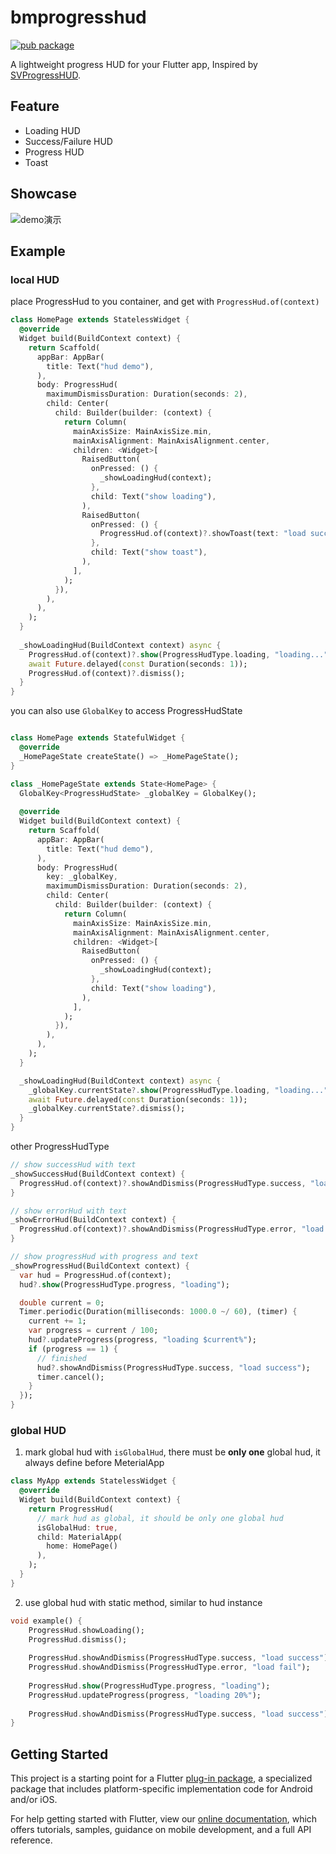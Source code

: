 # bmprogresshud

[![pub package](https://img.shields.io/pub/v/bmprogresshud.svg)](https://pub.dartlang.org/packages/bmprogresshud)

A lightweight progress HUD for your Flutter app, Inspired by [SVProgressHUD](https://github.com/SVProgressHUD/SVProgressHUD).

## Feature

* Loading HUD
* Success/Failure HUD
* Progress HUD
* Toast

## Showcase

![demo演示](https://github.com/zhengbomo/bmprogresshud/blob/master/images/demo.gif?raw=true)

## Example

### local HUD

place ProgressHud to you container, and get with `ProgressHud.of(context)`

```dart
class HomePage extends StatelessWidget {
  @override
  Widget build(BuildContext context) {
    return Scaffold(
      appBar: AppBar(
        title: Text("hud demo"),
      ),
      body: ProgressHud(
        maximumDismissDuration: Duration(seconds: 2),
        child: Center(
          child: Builder(builder: (context) {
            return Column(
              mainAxisSize: MainAxisSize.min,
              mainAxisAlignment: MainAxisAlignment.center,
              children: <Widget>[
                RaisedButton(
                  onPressed: () {
                    _showLoadingHud(context);
                  },
                  child: Text("show loading"),
                ),
                RaisedButton(
                  onPressed: () {
                    ProgressHud.of(context)?.showToast(text: "load success");
                  },
                  child: Text("show toast"),
                ),
              ],
            );
          }),
        ),
      ),
    );
  }
  
  _showLoadingHud(BuildContext context) async {
    ProgressHud.of(context)?.show(ProgressHudType.loading, "loading...");
    await Future.delayed(const Duration(seconds: 1));
    ProgressHud.of(context)?.dismiss();
  }
}
```

you can also use `GlobalKey` to access ProgressHudState

```dart

class HomePage extends StatefulWidget {
  @override
  _HomePageState createState() => _HomePageState();
}

class _HomePageState extends State<HomePage> {
  GlobalKey<ProgressHudState> _globalKey = GlobalKey();
  
  @override
  Widget build(BuildContext context) {
    return Scaffold(
      appBar: AppBar(
        title: Text("hud demo"),
      ),
      body: ProgressHud(
        key: _globalKey,
        maximumDismissDuration: Duration(seconds: 2),
        child: Center(
          child: Builder(builder: (context) {
            return Column(
              mainAxisSize: MainAxisSize.min,
              mainAxisAlignment: MainAxisAlignment.center,
              children: <Widget>[
                RaisedButton(
                  onPressed: () {
                    _showLoadingHud(context);
                  },
                  child: Text("show loading"),
                ),
              ],
            );
          }),
        ),
      ),
    );
  }

  _showLoadingHud(BuildContext context) async {
    _globalKey.currentState?.show(ProgressHudType.loading, "loading...");
    await Future.delayed(const Duration(seconds: 1));
    _globalKey.currentState?.dismiss();
  }
}
```

other ProgressHudType

```dart
// show successHud with text
_showSuccessHud(BuildContext context) {
  ProgressHud.of(context)?.showAndDismiss(ProgressHudType.success, "load success");
}

// show errorHud with text
_showErrorHud(BuildContext context) {
  ProgressHud.of(context)?.showAndDismiss(ProgressHudType.error, "load fail");
}

// show progressHud with progress and text
_showProgressHud(BuildContext context) {
  var hud = ProgressHud.of(context);
  hud?.show(ProgressHudType.progress, "loading");

  double current = 0;
  Timer.periodic(Duration(milliseconds: 1000.0 ~/ 60), (timer) {
    current += 1;
    var progress = current / 100;
    hud?.updateProgress(progress, "loading $current%");
    if (progress == 1) {
      // finished
      hud?.showAndDismiss(ProgressHudType.success, "load success");
      timer.cancel();
    }
  });
}
```

### global HUD

1. mark global hud with `isGlobalHud`, there must be **only one** global hud, it always define before MeterialApp

```dart
class MyApp extends StatelessWidget {
  @override
  Widget build(BuildContext context) {
    return ProgressHud(
      // mark hud as global, it should be only one global hud
      isGlobalHud: true,
      child: MaterialApp(
        home: HomePage()
      ),
    );
  }
}
```

2. use global hud with static method, similar to hud instance

```dart
void example() {
    ProgressHud.showLoading();
    ProgressHud.dismiss();
    
    ProgressHud.showAndDismiss(ProgressHudType.success, "load success");
    ProgressHud.showAndDismiss(ProgressHudType.error, "load fail");
    
    ProgressHud.show(ProgressHudType.progress, "loading");
    ProgressHud.updateProgress(progress, "loading 20%");
    
    ProgressHud.showAndDismiss(ProgressHudType.success, "load success");
}
```

## Getting Started

This project is a starting point for a Flutter
[plug-in package](https://flutter.io/developing-packages/),
a specialized package that includes platform-specific implementation code for
Android and/or iOS.

For help getting started with Flutter, view our 
[online documentation](https://flutter.io/docs), which offers tutorials, 
samples, guidance on mobile development, and a full API reference.
